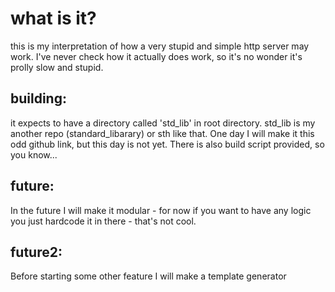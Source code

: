 # what is it?
this is my interpretation of how a very stupid and simple http server may work. I've never check how it actually does work, so it's
no wonder it's prolly slow and stupid.

## building:
it expects to have a directory called 'std_lib' in root directory. std_lib is my another repo (standard_libarary) or sth like that.
One day I will make it this odd github link, but this day is not yet.
There is also build script provided, so you know...

## future:
In the future I will make it modular - for now if you want to have any logic you just hardcode it in there - that's not cool.

## future2:
Before starting some other feature I will make a template generator
